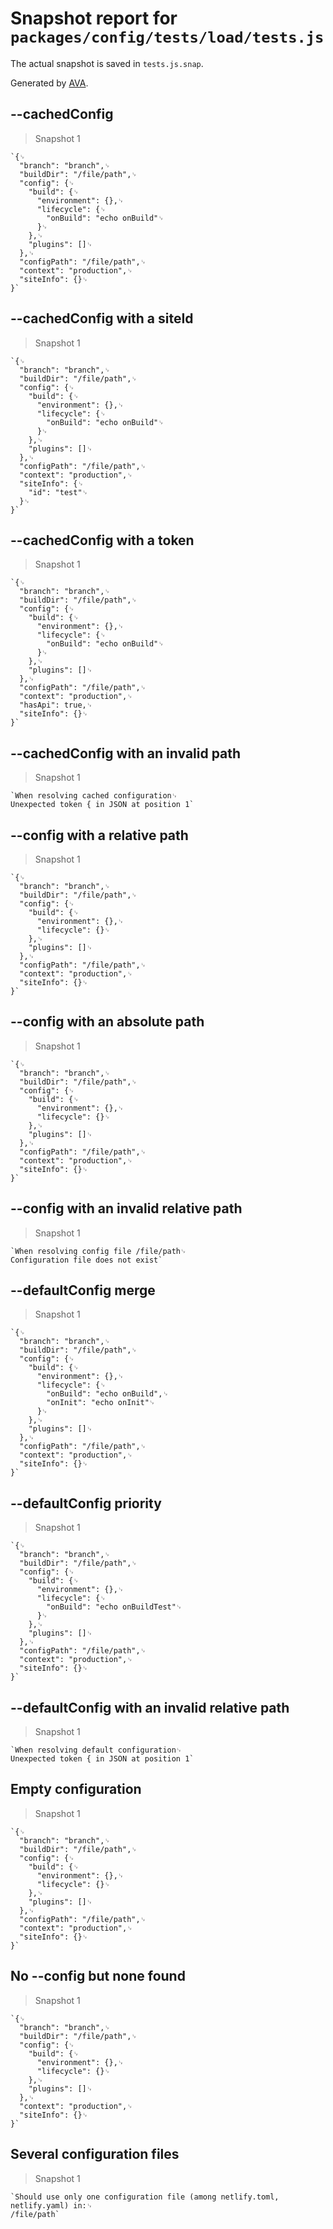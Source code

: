 # Snapshot report for `packages/config/tests/load/tests.js`

The actual snapshot is saved in `tests.js.snap`.

Generated by [AVA](https://ava.li).

## --cachedConfig

> Snapshot 1

    `{␊
      "branch": "branch",␊
      "buildDir": "/file/path",␊
      "config": {␊
        "build": {␊
          "environment": {},␊
          "lifecycle": {␊
            "onBuild": "echo onBuild"␊
          }␊
        },␊
        "plugins": []␊
      },␊
      "configPath": "/file/path",␊
      "context": "production",␊
      "siteInfo": {}␊
    }`

## --cachedConfig with a siteId

> Snapshot 1

    `{␊
      "branch": "branch",␊
      "buildDir": "/file/path",␊
      "config": {␊
        "build": {␊
          "environment": {},␊
          "lifecycle": {␊
            "onBuild": "echo onBuild"␊
          }␊
        },␊
        "plugins": []␊
      },␊
      "configPath": "/file/path",␊
      "context": "production",␊
      "siteInfo": {␊
        "id": "test"␊
      }␊
    }`

## --cachedConfig with a token

> Snapshot 1

    `{␊
      "branch": "branch",␊
      "buildDir": "/file/path",␊
      "config": {␊
        "build": {␊
          "environment": {},␊
          "lifecycle": {␊
            "onBuild": "echo onBuild"␊
          }␊
        },␊
        "plugins": []␊
      },␊
      "configPath": "/file/path",␊
      "context": "production",␊
      "hasApi": true,␊
      "siteInfo": {}␊
    }`

## --cachedConfig with an invalid path

> Snapshot 1

    `When resolving cached configuration␊
    Unexpected token { in JSON at position 1`

## --config with a relative path

> Snapshot 1

    `{␊
      "branch": "branch",␊
      "buildDir": "/file/path",␊
      "config": {␊
        "build": {␊
          "environment": {},␊
          "lifecycle": {}␊
        },␊
        "plugins": []␊
      },␊
      "configPath": "/file/path",␊
      "context": "production",␊
      "siteInfo": {}␊
    }`

## --config with an absolute path

> Snapshot 1

    `{␊
      "branch": "branch",␊
      "buildDir": "/file/path",␊
      "config": {␊
        "build": {␊
          "environment": {},␊
          "lifecycle": {}␊
        },␊
        "plugins": []␊
      },␊
      "configPath": "/file/path",␊
      "context": "production",␊
      "siteInfo": {}␊
    }`

## --config with an invalid relative path

> Snapshot 1

    `When resolving config file /file/path␊
    Configuration file does not exist`

## --defaultConfig merge

> Snapshot 1

    `{␊
      "branch": "branch",␊
      "buildDir": "/file/path",␊
      "config": {␊
        "build": {␊
          "environment": {},␊
          "lifecycle": {␊
            "onBuild": "echo onBuild",␊
            "onInit": "echo onInit"␊
          }␊
        },␊
        "plugins": []␊
      },␊
      "configPath": "/file/path",␊
      "context": "production",␊
      "siteInfo": {}␊
    }`

## --defaultConfig priority

> Snapshot 1

    `{␊
      "branch": "branch",␊
      "buildDir": "/file/path",␊
      "config": {␊
        "build": {␊
          "environment": {},␊
          "lifecycle": {␊
            "onBuild": "echo onBuildTest"␊
          }␊
        },␊
        "plugins": []␊
      },␊
      "configPath": "/file/path",␊
      "context": "production",␊
      "siteInfo": {}␊
    }`

## --defaultConfig with an invalid relative path

> Snapshot 1

    `When resolving default configuration␊
    Unexpected token { in JSON at position 1`

## Empty configuration

> Snapshot 1

    `{␊
      "branch": "branch",␊
      "buildDir": "/file/path",␊
      "config": {␊
        "build": {␊
          "environment": {},␊
          "lifecycle": {}␊
        },␊
        "plugins": []␊
      },␊
      "configPath": "/file/path",␊
      "context": "production",␊
      "siteInfo": {}␊
    }`

## No --config but none found

> Snapshot 1

    `{␊
      "branch": "branch",␊
      "buildDir": "/file/path",␊
      "config": {␊
        "build": {␊
          "environment": {},␊
          "lifecycle": {}␊
        },␊
        "plugins": []␊
      },␊
      "context": "production",␊
      "siteInfo": {}␊
    }`

## Several configuration files

> Snapshot 1

    `Should use only one configuration file (among netlify.toml, netlify.yaml) in:␊
    /file/path`
